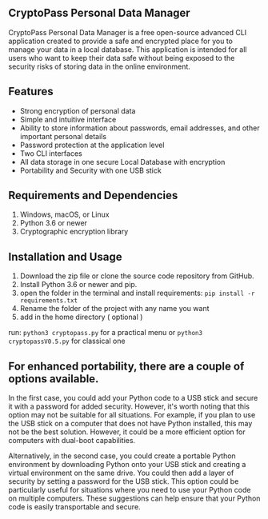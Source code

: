 ## CryptoPass Personal Data Manager

CryptoPass Personal Data Manager is a free open-source advanced CLI application created to provide a safe and encrypted place for you to manage your data in a local database. This application is intended for all users who want to keep their data safe without being exposed to the security risks of storing data in the online environment.

## Features

- Strong encryption of personal data
- Simple and intuitive interface
- Ability to store information about passwords, email addresses, and other important personal details
- Password protection at the application level
- Two CLI interfaces
- All data storage in one secure Local Database with encryption
- Portability and Security with one USB stick

## Requirements and Dependencies

1) Windows, macOS, or Linux
2) Python 3.6 or newer
3) Cryptographic encryption library

## Installation and Usage

1) Download the zip file or clone the source code repository from GitHub.
2) Install Python 3.6 or newer and pip.
3) open the folder in the terminal and install requirements: `pip install -r requirements.txt`
4) Rename the folder of the project with any name you want
5) add in the home directory ( optional )

run:  `python3 cryptopass.py` for a practical menu or `python3 cryptopassV0.5.py` for classical one

## For enhanced portability, there are a couple of options available.

In the first case, you could add your Python code to a USB stick and secure it with a password for added security. However, it's worth noting that this option may not be suitable for all situations. For example, if you plan to use the USB stick on a computer that does not have Python installed, this may not be the best solution. However, it could be a more efficient option for computers with dual-boot capabilities.

Alternatively, in the second case, you could create a portable Python environment by downloading Python onto your USB stick and creating a virtual environment on the same drive. You could then add a layer of security by setting a password for the USB stick. This option could be particularly useful for situations where you need to use your Python code on multiple computers.
These suggestions can help ensure that your Python code is easily transportable and secure.
